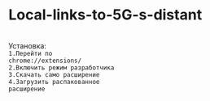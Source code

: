 # Local-links-to-5G-s-distant
<br>Установка:</br>
<code>1.Перейти по chrome://extensions/</code><br>
<img href=../imgs/1.png><br>
<code>2.Включить режим разработчика</code><br>
<img href=../imgs/2.png><br>
<code>3.Скачать само расширение</code><br>
<img href=../imgs/3.png><br>
<code>4.Загрузить распакованное расширение</code><br>
<img href=../imgs/4.png><br>
